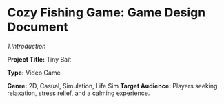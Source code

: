 # Cozy Fishing Game: Game Design Document

<i>1.Introduction</i>

<p><b>Project Title:</b> Tiny Bait</p>
<p><b>Type:</b> Video Game</p>
<b>Genre:</b> 2D, Casual, Simulation, Life Sim
<b>Target Audience:</b> 
Players seeking relaxation, stress relief, and a calming experience.







